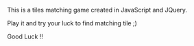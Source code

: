 This is a tiles matching game created in JavaScript and JQuery.

Play it and try your luck to find matching tile ;)

Good Luck !!